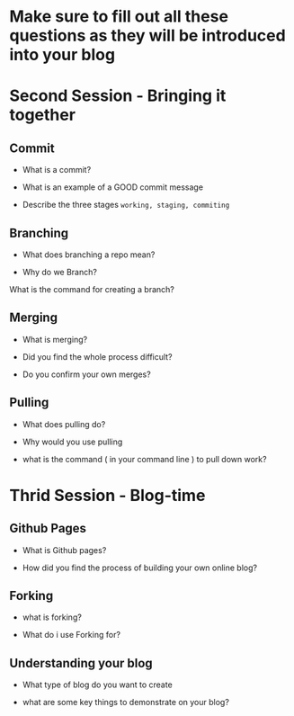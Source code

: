 # Make sure to fill out all these questions as they will be introduced into your blog


# Second Session - Bringing it together
## Commit
- What is a commit?

- What is an example of a GOOD commit message

- Describe the three stages `working, staging, commiting`

## Branching
- What does branching a repo mean?

- Why do we Branch?

What is the command for creating a branch?


## Merging 
- What is merging?

- Did you find the whole process difficult?

- Do you confirm your own merges?

## Pulling 
- What does pulling do?

- Why would you use pulling

- what is the command ( in your command line ) to pull down work?




# Thrid Session - Blog-time
## Github Pages
- What is Github pages?

- How did you find the process of building your own online blog?

## Forking
- what is forking?

- What do i use Forking for?


## Understanding your blog
- What type of blog do you want to create

- what are some key things to demonstrate on your blog?



